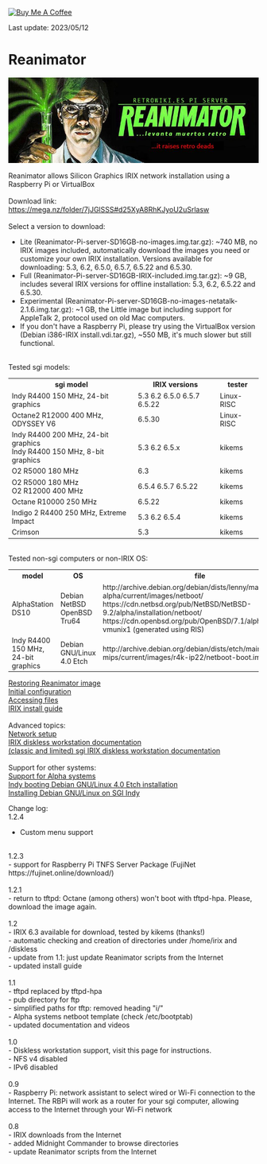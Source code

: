 <a href="https://www.buymeacoffee.com/rbpiuserf" target="_blank"><img src="https://cdn.buymeacoffee.com/buttons/v2/default-yellow.png" alt="Buy Me A Coffee" style="height: 60px !important;width: 217px !important;" ></a>

Last update: 2023/05/12
# Reanimator
<img alt="REANIMATOR.jpg" src="REANIMATOR.jpg" align="middle"><br>
<br>
Reanimator allows Silicon Graphics IRIX network installation using a Raspberry Pi or VirtualBox<br>
<br>
Download link: https://mega.nz/folder/7jJGlSSS#d25XyA8RhKJyoU2uSrlasw<br>
<br>
Select a version to download:<br>
<ul>
<li>Lite (Reanimator-Pi-server-SD16GB-no-images.img.tar.gz): ~740 MB, no IRIX images included, automatically download the images you need or customize your own IRIX installation. Versions available for downloading: 5.3, 6.2, 6.5.0, 6.5.7, 6.5.22 and 6.5.30.</li>
<li>Full (Reanimator-Pi-server-SD16GB-IRIX-included.img.tar.gz): ~9 GB, includes several IRIX versions for offline installation: 5.3, 6.2, 6.5.22 and 6.5.30.</li>
<li>Experimental (Reanimator-Pi-server-SD16GB-no-images-netatalk-2.1.6.img.tar.gz): ~1 GB, the Little image but including support for AppleTalk 2, protocol used on old Mac computers.</li>
<li>If you don't have a Raspberry Pi, please try using the VirtualBox version (Debian i386-IRIX install.vdi.tar.gz), ~550 MB, it's much slower but still functional.</li>
</ul>
<br>
Tested sgi models:
<table>
  <tr>
    <th>sgi model</th>
    <th>IRIX versions</th>
    <th>tester</th>
  </tr>
  <tr>
    <td>Indy R4400 150 MHz, 24-bit graphics</td>
    <td>5.3 6.2 6.5.0 6.5.7 6.5.22</td>
    <td>Linux-RISC</td>
  </tr>
    <td>Octane2 R12000 400 MHz, ODYSSEY V6</td>
    <td>6.5.30</td>
    <td>Linux-RISC</td>
  </tr>
    <td>Indy R4400 200 MHz, 24-bit graphics<br>Indy R4400 150 MHz, 8-bit graphics</td>
    <td>5.3 6.2 6.5.x</td>
    <td>kikems</td>
   </tr>
    <td>O2 R5000 180 MHz</td>
    <td>6.3</td>
    <td>kikems</td>
  </tr>
    <td>O2 R5000 180 MHz<br>O2 R12000 400 MHz</td>
    <td>6.5.4 6.5.7 6.5.22</td>
    <td>kikems</td>
  </tr>
    <td>Octane R10000 250 MHz</td>
    <td>6.5.22</td>
    <td>kikems</td>
  </tr>
    <td>Indigo 2 R4400 250 MHz, Extreme Impact</td>
    <td>5.3 6.2 6.5.4</td>
    <td>kikems</td>
  </tr>
    <td>Crimson</td>
    <td>5.3</td>
    <td>kikems</td>
  </tr>
</table>
<br>
Tested non-sgi computers or non-IRIX OS:
<table>
  <tr>
    <th>model</th>
    <th>OS</th>
    <th>file</th>
  </tr>
  <tr>
    <td>AlphaStation DS10</td>
    <td>Debian<br>NetBSD<br>OpenBSD<br>Tru64</td>
    <td>http://archive.debian.org/debian/dists/lenny/main/installer-alpha/current/images/netboot/<br>
        https://cdn.netbsd.org/pub/NetBSD/NetBSD-9.2/alpha/installation/netboot/<br>
        https://cdn.openbsd.org/pub/OpenBSD/7.1/alpha/<br>
        vmunix1 (generated using RIS)
    </td>
  </tr>
    <td>Indy R4400 150 MHz, 24-bit graphics</td>
    <td>Debian GNU/Linux 4.0 Etch</td>
    <td>http://archive.debian.org/debian/dists/etch/main/installer-mips/current/images/r4k-ip22/netboot-boot.img</td>
</table>

<a href=restoring_image.md target="_blank">Restoring Reanimator image</a><br>
<a href=initial_configuration.md target="_blank">Initial configuration</a><br>
<a href=accessing_files.md target="_blank">Accessing files</a><br>
<a href=install_guide.md target="_blank">IRIX install guide</a><br>
<br>
Advanced topics:<br>
<a href=network_setup.md target="_blank">Network setup</a><br>
<a href=https://github.com/Linux-RISC/IRIX-diskless-workstation target="_blank">IRIX diskless workstation documentation</a><br>
<a href=https://github.com/Linux-RISC/IRIX-diskless-workstation/blob/main/classic-IRIX-diskless-workstation.md target="_blank">(classic and limited) sgi IRIX diskless workstation documentation</a><br>
<br>
Support for other systems:<br>
<a href=Alpha_systems.md target="_blank">Support for Alpha systems</a><br>
<a href=https://youtu.be/g21rlFwnXjY target="_blank">Indy booting Debian GNU/Linux 4.0 Etch installation</a><br>
<a href=Debian_Indy.md target="_blank">Installing Debian GNU/Linux on SGI Indy</a><br>

Change log:<br>
1.2.4<br>
- Custom menu support<br>
<br>
1.2.3<br>
- support for Raspberry Pi TNFS Server Package (FujiNet https://fujinet.online/download/)<br>
<br>
1.2.1<br>
- return to tftpd: Octane (among others) won't boot with tftpd-hpa. Please, download the image again.<br>
<br>
1.2<br>
- IRIX 6.3 available for download, tested by kikems (thanks!)<br>
- automatic checking and creation of directories under /home/irix and /diskless<br>
- update from 1.1: just update Reanimator scripts from the Internet<br>
- updated install guide<br>
<br>
1.1<br>
- tftpd replaced by tftpd-hpa<br>
- pub directory for ftp<br>
- simplified paths for tftp: removed heading "i/"<br>
- Alpha systems netboot template (check /etc/bootptab)<br>
- updated documentation and videos<br>
<br>
1.0<br>
- Diskless workstation support, visit this page for instructions.<br>
- NFS v4 disabled<br>
- IPv6 disabled<br>
<br>
0.9<br>
- Raspberry Pi: network assistant to select wired or Wi-Fi connection to the Internet. The RBPi will work as a router for your sgi computer, allowing access to the Internet through your Wi-Fi network<br>
<br>
0.8<br>
- IRIX downloads from the Internet<br>
- added Midnight Commander to browse directories<br>
- update Reanimator scripts from the Internet<br>
<br>

